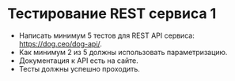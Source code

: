 # Тестирование REST сервиса 1
- Написать минимум 5 тестов для REST API сервиса: https://dog.ceo/dog-api/.
- Как минимум 2 из 5 должны использовать параметризацию.
- Документация к API есть на сайте.
- Тесты должны успешно проходить.